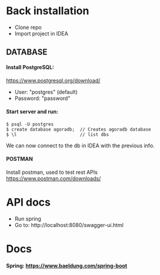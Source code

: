 # Back installation

- Clone repo
- Import project in IDEA

## DATABASE
#### Install PostgreSQL:
https://www.postgresql.org/download/
- User: "postgres" (default) 
- Password: "password"

#### Start server and run:
```
$ psql -U postgres
$ create database agoradb;  // Creates agoradb database
$ \l                        // list dbs
```

We can now connect to the db in IDEA with the previous info.

#### POSTMAN
Install postman, used to test rest APIs
https://www.postman.com/downloads/

# API docs
- Run spring
- Go to: http://localhost:8080/swagger-ui.html

# Docs

#### Spring: https://www.baeldung.com/spring-boot
